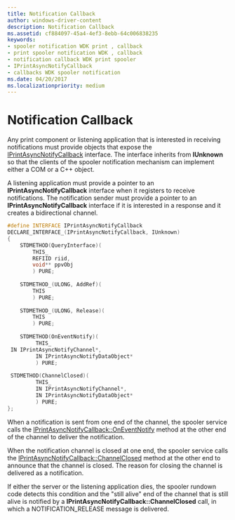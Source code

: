 ```yaml
---
title: Notification Callback
author: windows-driver-content
description: Notification Callback
ms.assetid: cf884097-45a4-4ef3-8ebb-64c006838235
keywords:
- spooler notification WDK print , callback
- print spooler notification WDK , callback
- notification callback WDK print spooler
- IPrintAsyncNotifyCallback
- callbacks WDK spooler notification
ms.date: 04/20/2017
ms.localizationpriority: medium
---
```


# Notification Callback





Any print component or listening application that is interested in receiving notifications must provide objects that expose the [IPrintAsyncNotifyCallback](http://go.microsoft.com/fwlink/p/?linkid=124755) interface. The interface inherits from **IUnknown** so that the clients of the spooler notification mechanism can implement either a COM or a C++ object.

A listening application must provide a pointer to an **IPrintAsyncNotifyCallback** interface when it registers to receive notifications. The notification sender must provide a pointer to an **IPrintAsyncNotifyCallback** interface if it is interested in a response and it creates a bidirectional channel.

```cpp
#define INTERFACE IPrintAsyncNotifyCallback
DECLARE_INTERFACE_(IPrintAsyncNotifyCallback, IUnknown)
{
    STDMETHOD(QueryInterface)(
        THIS_
        REFIID riid,
        void** ppvObj
        ) PURE;
 
    STDMETHOD_(ULONG, AddRef)(
        THIS
        ) PURE;
 
    STDMETHOD_(ULONG, Release)(
        THIS
        ) PURE;
 
    STDMETHOD(OnEventNotify)(
         THIS_
 IN IPrintAsyncNotifyChannel*,
         IN IPrintAsyncNotifyDataObject*
         ) PURE;
 
 STDMETHOD(ChannelClosed)(
         THIS_
         IN IPrintAsyncNotifyChannel*,
         IN IPrintAsyncNotifyDataObject*
         ) PURE;
};
```

When a notification is sent from one end of the channel, the spooler service calls the [IPrintAsyncNotifyCallback::OnEventNotify](http://go.microsoft.com/fwlink/p/?linkid=124757) method at the other end of the channel to deliver the notification.

When the notification channel is closed at one end, the spooler service calls the [IPrintAsyncNotifyCallback::ChannelClosed](http://go.microsoft.com/fwlink/p/?linkid=124756) method at the other end to announce that the channel is closed. The reason for closing the channel is delivered as a notification.

If either the server or the listening application dies, the spooler rundown code detects this condition and the "still alive" end of the channel that is still alive is notified by a **IPrintAsyncNotifyCallback::ChannelClosed** call, in which a NOTIFICATION\_RELEASE message is delivered.

 

 




